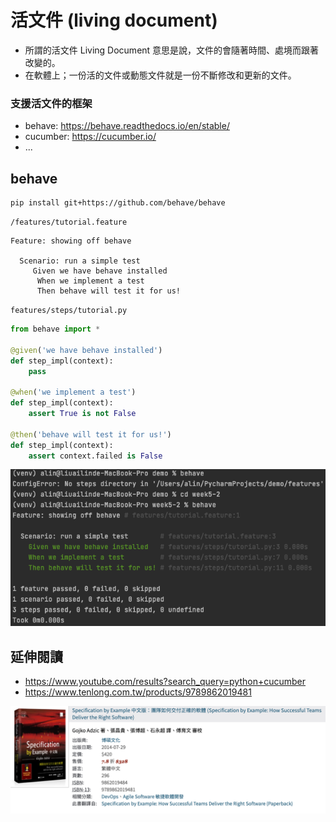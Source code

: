 # 活文件 (living document)

- 所謂的活文件 Living Document 意思是說，文件的會隨著時間、處境而跟著改變的。
- 在軟體上；一份活的文件或動態文件就是一份不斷修改和更新的文件。

### 支援活文件的框架

- behave: <https://behave.readthedocs.io/en/stable/>
- cucumber: <https://cucumber.io/>
- ...

## behave

```
pip install git+https://github.com/behave/behave
```

`/features/tutorial.feature`

```
Feature: showing off behave

  Scenario: run a simple test
     Given we have behave installed
      When we implement a test
      Then behave will test it for us!
```

`features/steps/tutorial.py`

```py
from behave import *

@given('we have behave installed')
def step_impl(context):
    pass

@when('we implement a test')
def step_impl(context):
    assert True is not False

@then('behave will test it for us!')
def step_impl(context):
    assert context.failed is False
```

![](assets/behave.png)

## 延伸閱讀

- <https://www.youtube.com/results?search_query=python+cucumber>
- <https://www.tenlong.com.tw/products/9789862019481>

![](assets/spec_by_example.png)
